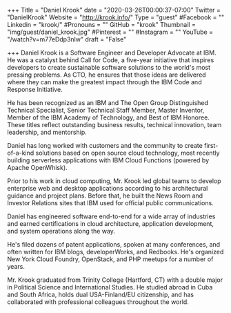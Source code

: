 +++
Title = "Daniel Krook"
date = "2020-03-26T00:00:37-07:00"
Twitter = "DanielKrook"
Website = "http://krook.info/"
Type = "guest"
#Facebook = ""
Linkedin = "krook/"
#Pronouns = ""
GitHub = "krook"
Thumbnail = "img/guest/daniel_krook.jpg"
#Pinterest = ""
#Instagram = ""
YouTube = "/watch?v=m77eDdp3nlw"
draft = "False"

+++
Daniel Krook is a Software Engineer and Developer Advocate at IBM. He was a catalyst behind Call for Code, a five-year initiative that inspires developers to create sustainable software solutions to the world's most pressing problems. As CTO, he ensures that those ideas are delivered where they can make the greatest impact through the IBM Code and Response Initiative.

He has been recognized as an IBM and The Open Group Distinguished Technical Specialist, Senior Technical Staff Member, Master Inventor, Member of the IBM Academy of Technology, and Best of IBM Honoree. These titles reflect outstanding business results, technical innovation, team leadership, and mentorship.

Daniel has long worked with customers and the community to create first-of-a-kind solutions based on open source cloud technology, most recently building serverless applications with IBM Cloud Functions (powered by Apache OpenWhisk).

Prior to his work in cloud computing, Mr. Krook led global teams to develop enterprise web and desktop applications according to his architectural guidance and project plans. Before that, he built the News Room and Investor Relations sites that IBM used for official public communications.

Daniel has engineered software end-to-end for a wide array of industries and earned certifications in cloud architecture, application development, and system operations along the way.

He's filed dozens of patent applications, spoken at many conferences, and often written for IBM blogs, developerWorks, and Redbooks. He's organized New York Cloud Foundry, OpenStack, and PHP meetups for a number of years.

Mr. Krook graduated from Trinity College (Hartford, CT) with a double major in Political Science and International Studies. He studied abroad in Cuba and South Africa, holds dual USA-Finland/EU citizenship, and has collaborated with professional colleagues throughout the world. 




